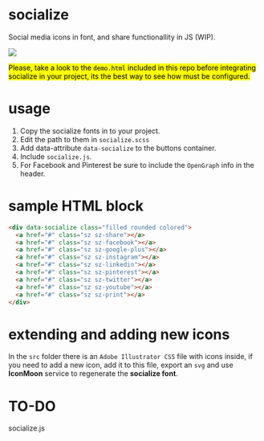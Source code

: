 # socialize
Social media icons in font, and share functionallity in JS (WIP).

<img src="https://raw.githubusercontent.com/carloscabo/socialize/master/snapshot.png">

<mark>Please, take a look to the `demo.html` included in this repo before integrating socialize in your project, its the best way to see how must be configured.</mark>

# usage
1. Copy the socialize fonts in to your project.
2. Edit the path to them in `socialize.scss`
3. Add data-attribute `data-socialize` to the buttons container.
4. Include `socialize.js`.
5. For Facebook and Pinterest be sure to include the `OpenGraph` info in the header.

# sample HTML block
````html
<div data-socialize class="filled rounded colored">
  <a href="#" class="sz sz-share"></a>
  <a href="#" class="sz sz-facebook"></a>
  <a href="#" class="sz sz-google-plus"></a>
  <a href="#" class="sz sz-instagram"></a>
  <a href="#" class="sz sz-linkedin"></a>
  <a href="#" class="sz sz-pinterest"></a>
  <a href="#" class="sz sz-twitter"></a>
  <a href="#" class="sz sz-youtube"></a>
  <a href="#" class="sz sz-print"></a>
</div>
````

# extending and adding new icons

In the `src` folder there is an `Adobe Illustrator CS5` file with icons inside, if you need to add a new icon, add it to this file, export an `svg` and use **IconMoon** service to regenerate the **socialize font**.

# TO-DO
socialize.js

